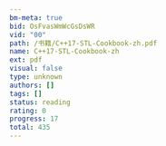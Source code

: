 ```yaml
---
bm-meta: true
bid: OsFvasWmWcGsDsWR
vid: "00"
path: /书籍/C++17-STL-Cookbook-zh.pdf
name: C++17-STL-Cookbook-zh
ext: pdf
visual: false
type: unknown
authors: []
tags: []
status: reading
rating: 0
progress: 17
total: 435
---
```

